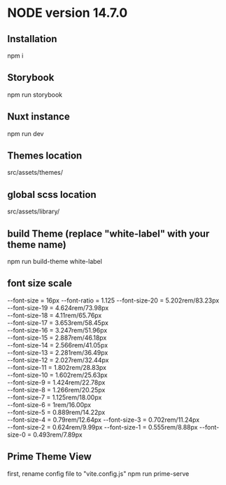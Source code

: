 # NODE version 14.7.0 

## Installation
npm i

## Storybook
npm run storybook

## Nuxt instance
npm run dev


## Themes location
src/assets/themes/

## global scss location
src/assets/library/

## build Theme (replace "white-label" with your theme name)
npm run build-theme white-label 

## font size scale
--font-size = 16px
--font-ratio = 1.125
--font-size-20 = 5.202rem/83.23px	
--font-size-19 = 4.624rem/73.98px	
--font-size-18 = 4.11rem/65.76px	    
--font-size-17 = 3.653rem/58.45px	
--font-size-16 = 3.247rem/51.96px	
--font-size-15 = 2.887rem/46.18px	
--font-size-14 = 2.566rem/41.05px	
--font-size-13 = 2.281rem/36.49px	
--font-size-12 = 2.027rem/32.44px	
--font-size-11 = 1.802rem/28.83px	
--font-size-10 = 1.602rem/25.63px	
--font-size-9 = 1.424rem/22.78px	
--font-size-8 = 1.266rem/20.25px	
--font-size-7 = 1.125rem/18.00px	
--font-size-6 = 1rem/16.00px	
--font-size-5 = 0.889rem/14.22px	
--font-size-4 = 0.79rem/12.64px	
--font-size-3 = 0.702rem/11.24px	
--font-size-2 = 0.624rem/9.99px	
--font-size-1 = 0.555rem/8.88px	
--font-size-0 = 0.493rem/7.89px	

## Prime Theme View
first, rename config file to "vite.config.js" 
npm run prime-serve